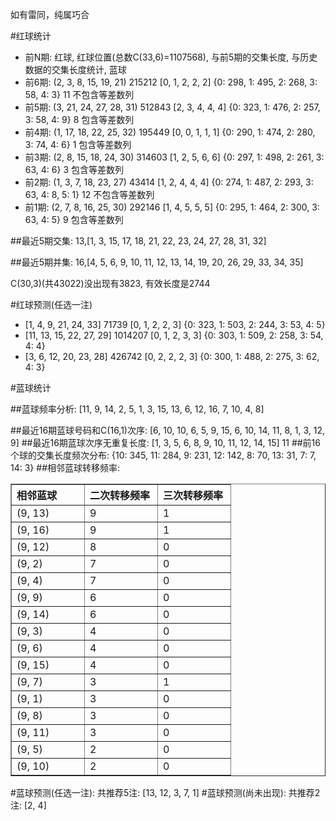 <!-- 
.. title: 双色球2010149期(2010-12-21)数据分析报告
.. slug: slott-2010149-2010-12-21-report
.. date: 2010-12-22 08:00:00 UTC+08:00
.. tags: Lottery
.. link: 
.. description: 
.. type: text
-->

如有雷同，纯属巧合

<!-- TEASER_END-->

#红球统计

- 前N期: 红球, 红球位置(总数C(33,6)=1107568), 与前5期的交集长度, 与历史数据的交集长度统计, 蓝球
- 前6期: (2, 3, 8, 15, 19, 21) 215212 [0, 1, 2, 2, 2] {0: 298, 1: 495, 2: 268, 3: 58, 4: 3} 11 不包含等差数列
- 前5期: (3, 21, 24, 27, 28, 31) 512843 [2, 3, 4, 4, 4] {0: 323, 1: 476, 2: 257, 3: 58, 4: 9} 8 包含等差数列
- 前4期: (1, 17, 18, 22, 25, 32) 195449 [0, 0, 1, 1, 1] {0: 290, 1: 474, 2: 280, 3: 74, 4: 6} 1 包含等差数列
- 前3期: (2, 8, 15, 18, 24, 30) 314603 [1, 2, 5, 6, 6] {0: 297, 1: 498, 2: 261, 3: 63, 4: 6} 3 包含等差数列
- 前2期: (1, 3, 7, 18, 23, 27) 43414 [1, 2, 4, 4, 4] {0: 274, 1: 487, 2: 293, 3: 63, 4: 8, 5: 1} 12 不包含等差数列
- 前1期: (2, 7, 8, 16, 25, 30) 292146 [1, 4, 5, 5, 5] {0: 295, 1: 464, 2: 300, 3: 63, 4: 5} 9 包含等差数列

##最近5期交集:
13,[1, 3, 15, 17, 18, 21, 22, 23, 24, 27, 28, 31, 32]

##最近5期并集:
16,[4, 5, 6, 9, 10, 11, 12, 13, 14, 19, 20, 26, 29, 33, 34, 35]

C(30,3)(共43022)没出现有3823, 
有效长度是2744

#红球预测(任选一注)

- [1, 4, 9, 21, 24, 33] 71739 [0, 1, 2, 2, 3] {0: 323, 1: 503, 2: 244, 3: 53, 4: 5}
- [11, 13, 15, 22, 27, 29] 1014207 [0, 1, 2, 3, 3] {0: 303, 1: 509, 2: 258, 3: 54, 4: 4}
- [3, 6, 12, 20, 23, 28] 426742 [0, 2, 2, 2, 3] {0: 300, 1: 488, 2: 275, 3: 62, 4: 3}

#蓝球统计

##蓝球频率分析:
[11, 9, 14, 2, 5, 1, 3, 15, 13, 6, 12, 16, 7, 10, 4, 8]

##最近16期蓝球号码和C(16,1)次序:
[6, 10, 10, 6, 5, 9, 15, 6, 10, 14, 11, 8, 1, 3, 12, 9]
##最近16期蓝球次序无重复长度:
[1, 3, 5, 6, 8, 9, 10, 11, 12, 14, 15] 11
##前16个球的交集长度频次分布:
{10: 345, 11: 284, 9: 231, 12: 142, 8: 70, 13: 31, 7: 7, 14: 3}
##相邻蓝球转移频率:
<table border="1" class="table table-striped dataframe">
  <thead>
    <tr style="text-align: left;">
      <th style="min-width: 100px;">相邻蓝球</th>
      <th style="min-width: 100px;">二次转移频率</th>
      <th style="min-width: 100px;">三次转移频率</th>
    </tr>
  </thead>
  <tbody>
    <tr>
      <td> (9, 13)</td>
      <td> 9</td>
      <td> 1</td>
    </tr>
    <tr>
      <td> (9, 16)</td>
      <td> 9</td>
      <td> 1</td>
    </tr>
    <tr>
      <td> (9, 12)</td>
      <td> 8</td>
      <td> 0</td>
    </tr>
    <tr>
      <td>  (9, 2)</td>
      <td> 7</td>
      <td> 0</td>
    </tr>
    <tr>
      <td>  (9, 4)</td>
      <td> 7</td>
      <td> 0</td>
    </tr>
    <tr>
      <td>  (9, 9)</td>
      <td> 6</td>
      <td> 0</td>
    </tr>
    <tr>
      <td> (9, 14)</td>
      <td> 6</td>
      <td> 0</td>
    </tr>
    <tr>
      <td>  (9, 3)</td>
      <td> 4</td>
      <td> 0</td>
    </tr>
    <tr>
      <td>  (9, 6)</td>
      <td> 4</td>
      <td> 0</td>
    </tr>
    <tr>
      <td> (9, 15)</td>
      <td> 4</td>
      <td> 0</td>
    </tr>
    <tr>
      <td>  (9, 7)</td>
      <td> 3</td>
      <td> 1</td>
    </tr>
    <tr>
      <td>  (9, 1)</td>
      <td> 3</td>
      <td> 0</td>
    </tr>
    <tr>
      <td>  (9, 8)</td>
      <td> 3</td>
      <td> 0</td>
    </tr>
    <tr>
      <td> (9, 11)</td>
      <td> 3</td>
      <td> 0</td>
    </tr>
    <tr>
      <td>  (9, 5)</td>
      <td> 2</td>
      <td> 0</td>
    </tr>
    <tr>
      <td> (9, 10)</td>
      <td> 2</td>
      <td> 0</td>
    </tr>
  </tbody>
</table>
#蓝球预测(任选一注):
共推荐5注: [13, 12, 3, 7, 1]
#蓝球预测(尚未出现):
共推荐2注: [2, 4]

